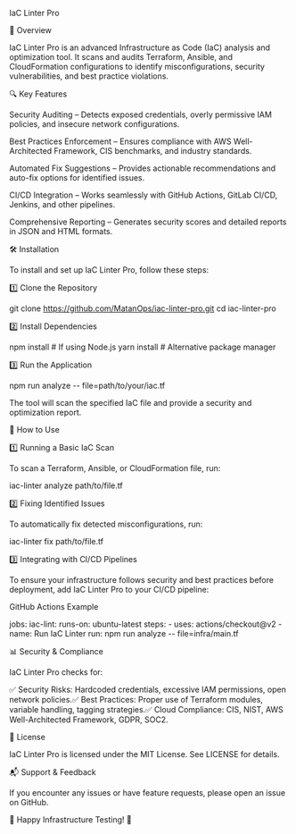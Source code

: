 IaC Linter Pro

📌 Overview

IaC Linter Pro is an advanced Infrastructure as Code (IaC) analysis and optimization tool. It scans and audits Terraform, Ansible, and CloudFormation configurations to identify misconfigurations, security vulnerabilities, and best practice violations.

🔍 Key Features

Security Auditing – Detects exposed credentials, overly permissive IAM policies, and insecure network configurations.

Best Practices Enforcement – Ensures compliance with AWS Well-Architected Framework, CIS benchmarks, and industry standards.

Automated Fix Suggestions – Provides actionable recommendations and auto-fix options for identified issues.

CI/CD Integration – Works seamlessly with GitHub Actions, GitLab CI/CD, Jenkins, and other pipelines.

Comprehensive Reporting – Generates security scores and detailed reports in JSON and HTML formats.

🛠 Installation

To install and set up IaC Linter Pro, follow these steps:

1️⃣ Clone the Repository

git clone https://github.com/MatanOps/iac-linter-pro.git
cd iac-linter-pro

2️⃣ Install Dependencies

npm install  # If using Node.js
yarn install  # Alternative package manager

3️⃣ Run the Application

npm run analyze -- file=path/to/your/iac.tf

The tool will scan the specified IaC file and provide a security and optimization report.

🚀 How to Use

1️⃣ Running a Basic IaC Scan

To scan a Terraform, Ansible, or CloudFormation file, run:

iac-linter analyze path/to/file.tf

2️⃣ Fixing Identified Issues

To automatically fix detected misconfigurations, run:

iac-linter fix path/to/file.tf

3️⃣ Integrating with CI/CD Pipelines

To ensure your infrastructure follows security and best practices before deployment, add IaC Linter Pro to your CI/CD pipeline:

GitHub Actions Example

jobs:
  iac-lint:
    runs-on: ubuntu-latest
    steps:
      - uses: actions/checkout@v2
      - name: Run IaC Linter
        run: npm run analyze -- file=infra/main.tf

📊 Security & Compliance

IaC Linter Pro checks for:

✅ Security Risks: Hardcoded credentials, excessive IAM permissions, open network policies.✅ Best Practices: Proper use of Terraform modules, variable handling, tagging strategies.✅ Cloud Compliance: CIS, NIST, AWS Well-Architected Framework, GDPR, SOC2.

📜 License

IaC Linter Pro is licensed under the MIT License. See LICENSE for details.

📬 Support & Feedback

If you encounter any issues or have feature requests, please open an issue on GitHub.

📢 Happy Infrastructure Testing! 🚀

